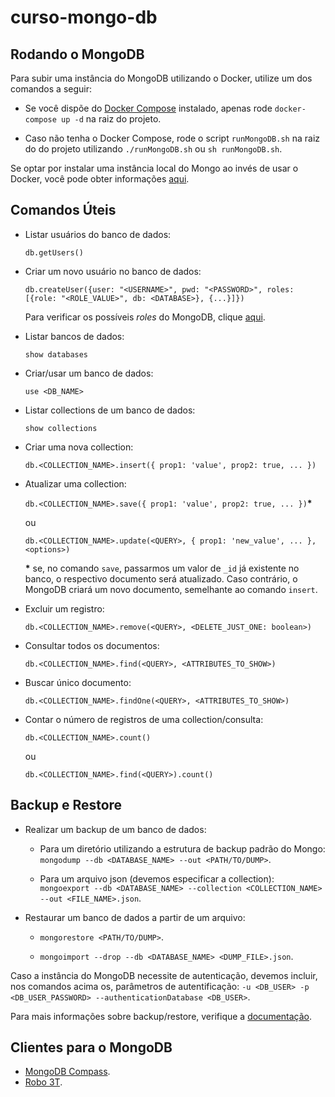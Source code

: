 # curso-mongo-db

## Rodando o MongoDB
Para subir uma instância do MongoDB utilizando o Docker, utilize um dos comandos a seguir:

- Se você dispõe do [Docker Compose](https://docs.docker.com/compose/) instalado, apenas rode `docker-compose up -d` na raiz do projeto.

- Caso não tenha o Docker Compose, rode o script `runMongoDB.sh` na raiz do do projeto utilizando `./runMongoDB.sh` ou `sh runMongoDB.sh`.

Se optar por instalar uma instância local do Mongo ao invés de usar o Docker, você pode obter informações [aqui](https://docs.mongodb.com/manual/installation/).


## Comandos Úteis

- Listar usuários do banco de dados:
    
    `db.getUsers()`

- Criar um novo usuário no banco de dados:

    `db.createUser({user: "<USERNAME>", pwd: "<PASSWORD>", roles: [{role: "<ROLE_VALUE>", db: <DATABASE>}, {...}]})`

    Para verificar os possíveis _roles_ do MongoDB, clique [aqui](https://docs.mongodb.com/manual/reference/built-in-roles/).

- Listar bancos de dados:
    
    `show databases`

- Criar/usar um banco de dados:
    
    `use <DB_NAME>`

- Listar collections de um banco de dados:

    `show collections`

- Criar uma nova collection:

    `db.<COLLECTION_NAME>.insert({ prop1: 'value', prop2: true, ... })`

- Atualizar uma collection:

    `db.<COLLECTION_NAME>.save({ prop1: 'value', prop2: true, ... })`**\***

    ou

    `db.<COLLECTION_NAME>.update(<QUERY>, { prop1: 'new_value', ... }, <options>)`

    **\*** se, no comando `save`,  passarmos um valor de `_id` já existente no banco, o respectivo documento será atualizado. Caso contrário, o MongoDB criará um novo documento, semelhante ao comando `insert`. 

- Excluir um registro:

    `db.<COLLECTION_NAME>.remove(<QUERY>, <DELETE_JUST_ONE: boolean>)`

- Consultar todos os documentos:

    `db.<COLLECTION_NAME>.find(<QUERY>, <ATTRIBUTES_TO_SHOW>)`

- Buscar único documento:

    `db.<COLLECTION_NAME>.findOne(<QUERY>, <ATTRIBUTES_TO_SHOW>)` 

- Contar o número de registros de uma collection/consulta:

    `db.<COLLECTION_NAME>.count()`

    ou

    `db.<COLLECTION_NAME>.find(<QUERY>).count()`


## Backup e Restore

- Realizar um backup de um banco de dados:

    - Para um diretório utilizando a estrutura de backup padrão do Mongo: `mongodump --db <DATABASE_NAME> --out <PATH/TO/DUMP>`.
    
    - Para um arquivo json (devemos especificar a collection): `mongoexport --db <DATABASE_NAME> --collection <COLLECTION_NAME> --out <FILE_NAME>.json`.

- Restaurar um banco de dados a partir de um arquivo:
    
    - `mongorestore <PATH/TO/DUMP>`.

    - `mongoimport --drop --db <DATABASE_NAME> <DUMP_FILE>.json`.

Caso a instância do MongoDB necessite de autenticação, devemos incluir, nos comandos acima os, parâmetros de autentificação: `-u <DB_USER> -p <DB_USER_PASSWORD> --authenticationDatabase <DB_USER>`.

Para mais informações sobre backup/restore, verifique a [documentação](https://docs.mongodb.com/manual/tutorial/backup-and-restore-tools/).

## Clientes para o MongoDB
- [MongoDB Compass](https://www.mongodb.com/products/compass).
- [Robo 3T](https://robomongo.org/).